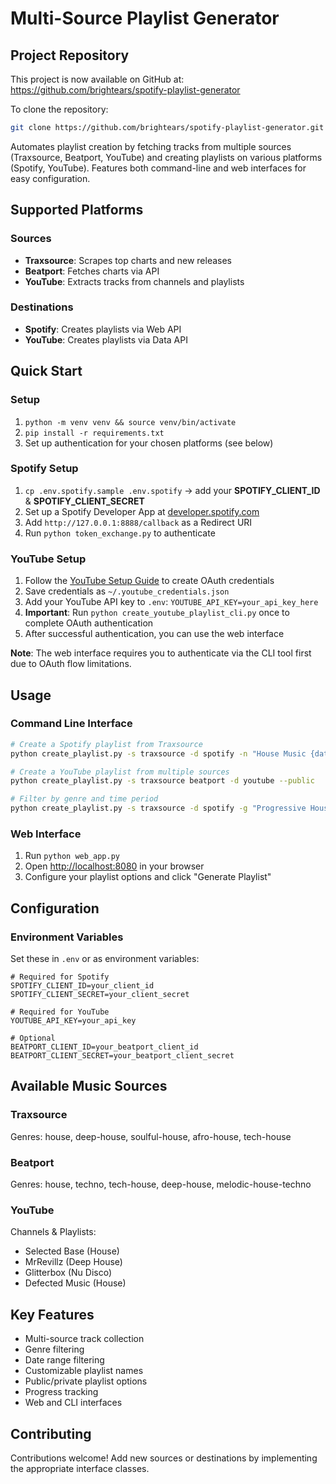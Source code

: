 # Multi-Source Playlist Generator

## Project Repository

This project is now available on GitHub at: https://github.com/brightears/spotify-playlist-generator

To clone the repository:
```bash
git clone https://github.com/brightears/spotify-playlist-generator.git
```

Automates playlist creation by fetching tracks from multiple sources (Traxsource, Beatport, YouTube) and creating playlists on various platforms (Spotify, YouTube). Features both command-line and web interfaces for easy configuration.

## Supported Platforms

### Sources
- **Traxsource**: Scrapes top charts and new releases
- **Beatport**: Fetches charts via API
- **YouTube**: Extracts tracks from channels and playlists

### Destinations
- **Spotify**: Creates playlists via Web API
- **YouTube**: Creates playlists via Data API

## Quick Start

### Setup
1. `python -m venv venv && source venv/bin/activate`
2. `pip install -r requirements.txt`
3. Set up authentication for your chosen platforms (see below)

### Spotify Setup
1. `cp .env.spotify.sample .env.spotify` → add your **SPOTIFY_CLIENT_ID** & **SPOTIFY_CLIENT_SECRET**
2. Set up a Spotify Developer App at [developer.spotify.com](https://developer.spotify.com/dashboard)
3. Add `http://127.0.0.1:8888/callback` as a Redirect URI
4. Run `python token_exchange.py` to authenticate

### YouTube Setup
1. Follow the [YouTube Setup Guide](docs/youtube_setup.md) to create OAuth credentials
2. Save credentials as `~/.youtube_credentials.json`
3. Add your YouTube API key to `.env`: `YOUTUBE_API_KEY=your_api_key_here`
4. **Important**: Run `python create_youtube_playlist_cli.py` once to complete OAuth authentication
5. After successful authentication, you can use the web interface

**Note**: The web interface requires you to authenticate via the CLI tool first due to OAuth flow limitations.

## Usage

### Command Line Interface
```bash
# Create a Spotify playlist from Traxsource
python create_playlist.py -s traxsource -d spotify -n "House Music {date}"

# Create a YouTube playlist from multiple sources
python create_playlist.py -s traxsource beatport -d youtube --public

# Filter by genre and time period
python create_playlist.py -s traxsource -d spotify -g "Progressive House" --days 7
```

### Web Interface
1. Run `python web_app.py`
2. Open [http://localhost:8080](http://localhost:8080) in your browser
3. Configure your playlist options and click "Generate Playlist"

## Configuration

### Environment Variables
Set these in `.env` or as environment variables:

```
# Required for Spotify
SPOTIFY_CLIENT_ID=your_client_id
SPOTIFY_CLIENT_SECRET=your_client_secret

# Required for YouTube
YOUTUBE_API_KEY=your_api_key

# Optional
BEATPORT_CLIENT_ID=your_beatport_client_id
BEATPORT_CLIENT_SECRET=your_beatport_client_secret
```

## Available Music Sources

### Traxsource
Genres: house, deep-house, soulful-house, afro-house, tech-house

### Beatport
Genres: house, techno, tech-house, deep-house, melodic-house-techno

### YouTube
Channels & Playlists:
- Selected Base (House)
- MrRevillz (Deep House)
- Glitterbox (Nu Disco)
- Defected Music (House)

## Key Features

- Multi-source track collection
- Genre filtering
- Date range filtering
- Customizable playlist names
- Public/private playlist options
- Progress tracking
- Web and CLI interfaces

## Contributing

Contributions welcome! Add new sources or destinations by implementing the appropriate interface classes.
